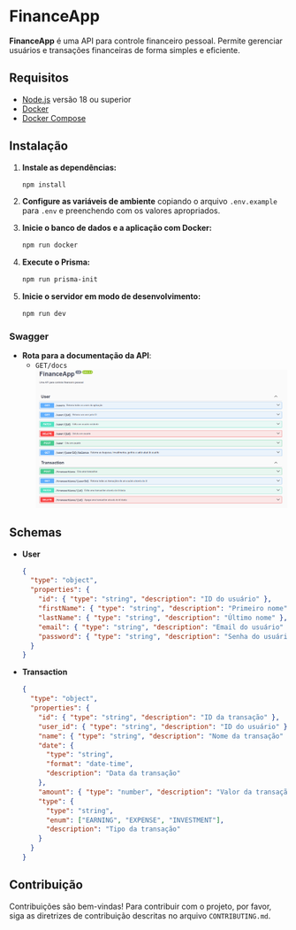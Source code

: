 # FinanceApp

**FinanceApp** é uma API para controle financeiro pessoal. Permite gerenciar usuários e transações financeiras de forma simples e eficiente.

## Requisitos

- [Node.js](https://nodejs.org/) versão 18 ou superior
- [Docker](https://www.docker.com/get-started)
- [Docker Compose](https://docs.docker.com/compose/install/)

## Instalação

1. **Instale as dependências:**

   ```bash
   npm install
   ```

2. **Configure as variáveis de ambiente** copiando o arquivo `.env.example` para `.env` e preenchendo com os valores apropriados.

3. **Inicie o banco de dados e a aplicação com Docker:**

   ```bash
   npm run docker
   ```

4. **Execute o Prisma:**

   ```bash
   npm run prisma-init
   ```

5. **Inicie o servidor em modo de desenvolvimento:**

   ```bash
   npm run dev
   ```

### Swagger

- **Rota para a documentação da API**:
  - `GET/docs`
    ![alt text](image.png)

<!-- ## Endpoints da API

### Usuários

- **GET /users**

  - **Resumo**: Retorna todos os usuários.

- **GET /user/:id**

  - **Resumo**: Retorna um usuário pelo ID.
  - **Parâmetros**:
    - `id` (path): ID do usuário.

- **GET /user/:userId/balance**

  - **Resumo**: Retorna as despesas, investimentos, ganhos e saldo atual do usuário.
  - **Parâmetros**:
    - `userId` (path): ID do usuário.

- **POST /user**

  - **Resumo**: Cria um novo usuário.
  - **Corpo da Requisição**:
    ```json
    {
      "firstName": "daniel",
      "lastName": "harrison",
      "email": "harrison@gmail.com",
      "password": "123456"
    }
    ```

- **PATCH /user/:id**

  - **Resumo**: Edita um usuário existente.
  - **Parâmetros**:
    - `id` (path): ID do usuário.
  - **Corpo da Requisição**: Pode conter nenhum campo ou vários.

- **DELETE /user/:id**
  - **Resumo**: Deleta um usuário.
  - **Parâmetros**:
    - `id` (path): ID do usuário.

### Transações

- **POST /transactions**

  - **Resumo**: Cria uma nova transação.
  - **Corpo da Requisição**:
    ```json
    {
      "name": "teste",
      "user_id": "40ad7d59-6dbf-47d1-b8ec-f42417441732",
      "date": "2024-12-19T18:45:01.906Z",
      "amount": 200.0,
      "type": "INVESTMENT"
    }
    ```

- **GET /transactions/:userId**

  - **Resumo**: Retorna todas as transações de um usuário pelo ID.
  - **Parâmetros**:
    - `userId` (path): ID do usuário.

- **PATCH /transactions/:id**

  - **Resumo**: Edita uma transação pelo ID.
  - **Parâmetros**:
    - `id` (path): ID da transação.
  - **Corpo da Requisição**: Pode conter nenhum campo ou vários.

- **DELETE /transactions/:id**
  - **Resumo**: Deleta uma transação pelo ID.
  - **Parâmetros**:
    - `id` (path): ID da transação. -->

## Schemas

- **User**

  ```json
  {
    "type": "object",
    "properties": {
      "id": { "type": "string", "description": "ID do usuário" },
      "firstName": { "type": "string", "description": "Primeiro nome" },
      "lastName": { "type": "string", "description": "Último nome" },
      "email": { "type": "string", "description": "Email do usuário" },
      "password": { "type": "string", "description": "Senha do usuário" }
    }
  }
  ```

- **Transaction**

  ```json
  {
    "type": "object",
    "properties": {
      "id": { "type": "string", "description": "ID da transação" },
      "user_id": { "type": "string", "description": "ID do usuário" },
      "name": { "type": "string", "description": "Nome da transação" },
      "date": {
        "type": "string",
        "format": "date-time",
        "description": "Data da transação"
      },
      "amount": { "type": "number", "description": "Valor da transação" },
      "type": {
        "type": "string",
        "enum": ["EARNING", "EXPENSE", "INVESTMENT"],
        "description": "Tipo da transação"
      }
    }
  }
  ```

## Contribuição

Contribuições são bem-vindas! Para contribuir com o projeto, por favor, siga as diretrizes de contribuição descritas no arquivo `CONTRIBUTING.md`.
